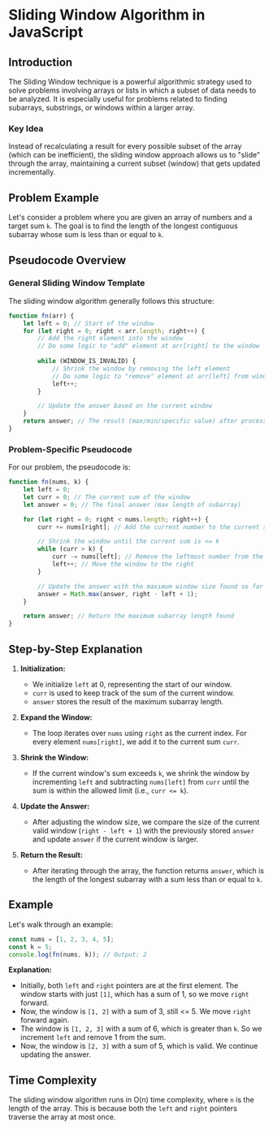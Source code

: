 # Sliding Window Algorithm in JavaScript

## Introduction

The Sliding Window technique is a powerful algorithmic strategy used to solve problems involving arrays or lists in which a subset of data needs to be analyzed. It is especially useful for problems related to finding subarrays, substrings, or windows within a larger array.

### Key Idea

Instead of recalculating a result for every possible subset of the array (which can be inefficient), the sliding window approach allows us to "slide" through the array, maintaining a current subset (window) that gets updated incrementally.

## Problem Example

Let's consider a problem where you are given an array of numbers and a target sum `k`. The goal is to find the length of the longest contiguous subarray whose sum is less than or equal to `k`.

## Pseudocode Overview

### General Sliding Window Template

The sliding window algorithm generally follows this structure:

```javascript
function fn(arr) {
    let left = 0; // Start of the window
    for (let right = 0; right < arr.length; right++) {
        // Add the right element into the window
        // Do some logic to "add" element at arr[right] to the window
        
        while (WINDOW_IS_INVALID) {
            // Shrink the window by removing the left element
            // Do some logic to "remove" element at arr[left] from window
            left++;
        }

        // Update the answer based on the current window
    }
    return answer; // The result (max/min/specific value) after processing all windows
}
```

### Problem-Specific Pseudocode

For our problem, the pseudocode is:

```javascript
function fn(nums, k) {
    let left = 0;
    let curr = 0; // The current sum of the window
    let answer = 0; // The final answer (max length of subarray)

    for (let right = 0; right < nums.length; right++) {
        curr += nums[right]; // Add the current number to the current sum

        // Shrink the window until the current sum is <= k
        while (curr > k) {
            curr -= nums[left]; // Remove the leftmost number from the sum
            left++; // Move the window to the right
        }

        // Update the answer with the maximum window size found so far
        answer = Math.max(answer, right - left + 1);
    }

    return answer; // Return the maximum subarray length found
}
```

## Step-by-Step Explanation

1. **Initialization:**
    - We initialize `left` at 0, representing the start of our window.
    - `curr` is used to keep track of the sum of the current window.
    - `answer` stores the result of the maximum subarray length.

2. **Expand the Window:**
    - The loop iterates over `nums` using `right` as the current index. For every element `nums[right]`, we add it to the current sum `curr`.

3. **Shrink the Window:**
    - If the current window's sum exceeds `k`, we shrink the window by incrementing `left` and subtracting `nums[left]` from `curr` until the sum is within the allowed limit (i.e., `curr <= k`).

4. **Update the Answer:**
    - After adjusting the window size, we compare the size of the current valid window (`right - left + 1`) with the previously stored `answer` and update `answer` if the current window is larger.

5. **Return the Result:**
    - After iterating through the array, the function returns `answer`, which is the length of the longest subarray with a sum less than or equal to `k`.

## Example

Let's walk through an example:

```javascript
const nums = [1, 2, 3, 4, 5];
const k = 5;
console.log(fn(nums, k)); // Output: 2
```

**Explanation:**

- Initially, both `left` and `right` pointers are at the first element. The window starts with just `[1]`, which has a sum of 1, so we move `right` forward.
- Now, the window is `[1, 2]` with a sum of 3, still <= 5. We move `right` forward again.
- The window is `[1, 2, 3]` with a sum of 6, which is greater than `k`. So we increment `left` and remove 1 from the sum.
- Now, the window is `[2, 3]` with a sum of 5, which is valid. We continue updating the answer.

## Time Complexity

The sliding window algorithm runs in O(n) time complexity, where `n` is the length of the array. This is because both the `left` and `right` pointers traverse the array at most once.
